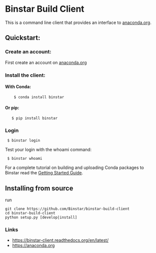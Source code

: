 Binstar Build Client
======================

This is a command line client that provides an interface to [anaconda.org](https://anaconda.org).

## Quickstart:

### Create an account:

First create an account on [anaconda.org](https://anaconda.org)

### Install the client:

#### With Conda:

``` 
    $ conda install binstar
```

#### Or pip:

```
   $ pip install binstar
```

### Login


` $ binstar login`

Test your login with the whoami command:

` $ binstar whoami`

For a complete tutorial on building and uploading Conda packages to Binstar read the [Getting Started Guide](https://binstar-client.readthedocs.org/en/latest/getting_started.html).

## Installing from source

run 

```
git clone https://github.com/Binstar/binstar-build-client
cd binstar-build-client
python setup.py [develop|install]
```

### Links

 * https://binstar-client.readthedocs.org/en/latest/
 * https://anaconda.org

